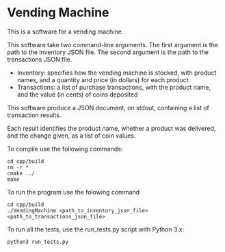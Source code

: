 Vending Machine
===============

This is a software for a vending machine. 

This software take two command-line arguments.  The first argument is the
path to the inventory JSON file.  The second argument is the path to the transactions
JSON file.

* Inventory: specifies how the vending machine is stocked, with product names,
  and a quantity and price (in dollars) for each product
* Transactions: a list of purchase transactions, with the product name, and the
  value (in cents) of coins deposited

This software produce a JSON document, on stdout, containing a list of
transaction results.

Each result identifies the product name, whether a product was delivered, 
and the change given, as a list of coin values.

To compile use the following commands:
```
cd cpp/build
rm -r *
cmake ../
make
```

To run the program use the folowing command
```
cd cpp/build
./VendingMachine <path_to_inventory_json_file> <path_to_transactions_json_file>
```

To run all the tests, use the run_tests.py script with Python 3.x:
```
python3 run_tests.py
```

